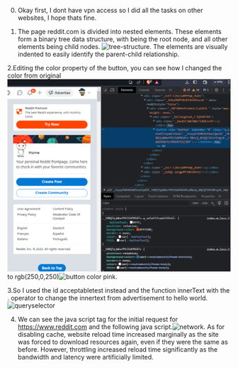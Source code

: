0. Okay first, I dont have vpn access so I did all the tasks on other websites, I hope thats fine.

1. The page reddit.com is divided into nested elements. These elements form a binary tree data structure, with <html> being the root node, and all other elements being child nodes. ![tree-structure](/website/assets/tree-strcuture.png). The elements are visually indented to easily identify the parent-child relationship.

2.Editing the color property of the button, you can see how I changed the color from original![button color orange](frontend/week1/website/assets/button-color-before.png) to rgb(250,0,250)![button color pink](/website/assets/button-color-before.png).

3.So I used the id acceptabletest instead and the function innerText with the . operator to change the innertext from advertisement to hello world.![queryselector](/website/assets/query-selector.png)

4. We can see the java script tag for the initial request for https://www.reddit.com and the following java script.![network](/website/assets/network.png).
As for disabling cache, website reload time increased marginally as the site was forced to download resources again, even if they were the same as before.
However, throttling increased reload time significantly as the bandwidth and latency were artificially limited.
